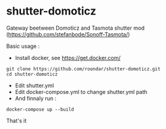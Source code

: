 # shutter-domoticz
Gateway beetween Domoticz and Tasmota shutter mod (https://github.com/stefanbode/Sonoff-Tasmota/)

Basic usage :

* Install docker, see https://get.docker.com/
```
git clone https://github.com/roondar/shutter-domoticz.git
cd shutter-domoticz
```
* Edit shutter.yml
* Edit docker-compose.yml to change shutter.yml path
* And finnaly run : 
```
docker-compose up --build
```
That's it
